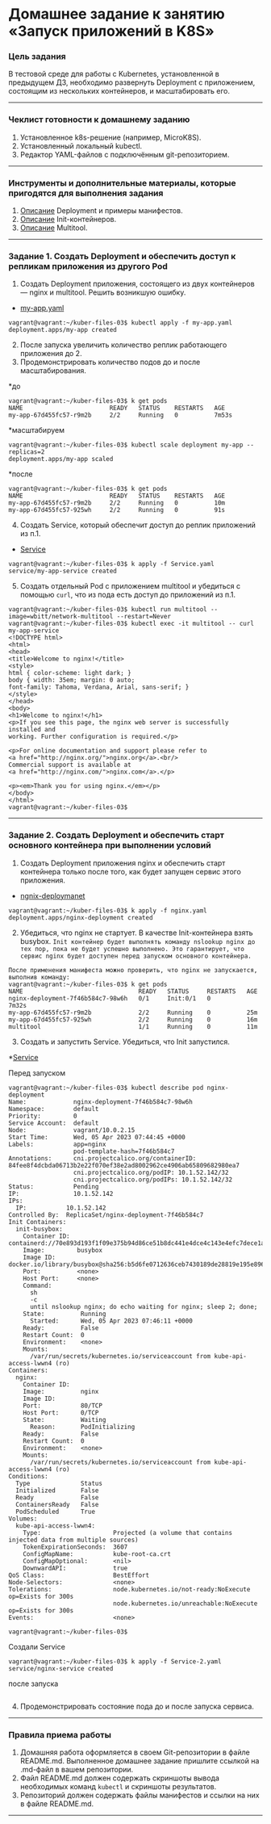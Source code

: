# Домашнее задание к занятию «Запуск приложений в K8S»

### Цель задания

В тестовой среде для работы с Kubernetes, установленной в предыдущем ДЗ, необходимо развернуть Deployment с приложением, состоящим из нескольких контейнеров, и масштабировать его.

------

### Чеклист готовности к домашнему заданию

1. Установленное k8s-решение (например, MicroK8S).
2. Установленный локальный kubectl.
3. Редактор YAML-файлов с подключённым git-репозиторием.

------

### Инструменты и дополнительные материалы, которые пригодятся для выполнения задания

1. [Описание](https://kubernetes.io/docs/concepts/workloads/controllers/deployment/) Deployment и примеры манифестов.
2. [Описание](https://kubernetes.io/docs/concepts/workloads/pods/init-containers/) Init-контейнеров.
3. [Описание](https://github.com/wbitt/Network-MultiTool) Multitool.

------

### Задание 1. Создать Deployment и обеспечить доступ к репликам приложения из другого Pod

1. Создать Deployment приложения, состоящего из двух контейнеров — nginx и multitool. Решить возникшую ошибку.

* [my-app.yaml](https://github.com/Destian1995/kuber-files-03/blob/main/my-app.yaml)
```
vagrant@vagrant:~/kuber-files-03$ kubectl apply -f my-app.yaml
deployment.apps/my-app created
```
2. После запуска увеличить количество реплик работающего приложения до 2.
3. Продемонстрировать количество подов до и после масштабирования.

*до
```
vagrant@vagrant:~/kuber-files-03$ k get pods
NAME                        READY   STATUS    RESTARTS   AGE
my-app-67d455fc57-r9m2b     2/2     Running   0          7m53s
```
*масштабируем
```
vagrant@vagrant:~/kuber-files-03$ kubectl scale deployment my-app --replicas=2
deployment.apps/my-app scaled

```
*после
```
vagrant@vagrant:~/kuber-files-03$ k get pods
NAME                        READY   STATUS    RESTARTS   AGE
my-app-67d455fc57-r9m2b     2/2     Running   0          10m
my-app-67d455fc57-925wh     2/2     Running   0          91s
```
4. Создать Service, который обеспечит доступ до реплик приложений из п.1.

* [Service](https://github.com/Destian1995/kuber-files-03/blob/main/Service.yaml)
```
vagrant@vagrant:~/kuber-files-03$ k apply -f Service.yaml
service/my-app-service created
```
5. Создать отдельный Pod с приложением multitool и убедиться с помощью `curl`, что из пода есть доступ до приложений из п.1.
```
vagrant@vagrant:~/kuber-files-03$ kubectl run multitool --image=wbitt/network-multitool --restart=Never
vagrant@vagrant:~/kuber-files-03$ kubectl exec -it multitool -- curl my-app-service
<!DOCTYPE html>
<html>
<head>
<title>Welcome to nginx!</title>
<style>
html { color-scheme: light dark; }
body { width: 35em; margin: 0 auto;
font-family: Tahoma, Verdana, Arial, sans-serif; }
</style>
</head>
<body>
<h1>Welcome to nginx!</h1>
<p>If you see this page, the nginx web server is successfully installed and
working. Further configuration is required.</p>

<p>For online documentation and support please refer to
<a href="http://nginx.org/">nginx.org</a>.<br/>
Commercial support is available at
<a href="http://nginx.com/">nginx.com</a>.</p>

<p><em>Thank you for using nginx.</em></p>
</body>
</html>
vagrant@vagrant:~/kuber-files-03$
```
------

### Задание 2. Создать Deployment и обеспечить старт основного контейнера при выполнении условий

1. Создать Deployment приложения nginx и обеспечить старт контейнера только после того, как будет запущен сервис этого приложения.

* [ngnix-deploymanet](https://github.com/Destian1995/kuber-files-03/blob/main/nginx.yaml)

```
vagrant@vagrant:~/kuber-files-03$ k apply -f nginx.yaml
deployment.apps/nginx-deployment created
```

2. Убедиться, что nginx не стартует. В качестве Init-контейнера взять busybox.
``
Init контейнер будет выполнять команду nslookup nginx до тех пор, пока не будет успешно выполнено. Это гарантирует, что сервис nginx будет доступен перед запуском основного контейнера.
``
```
После применения манифеста можно проверить, что nginx не запускается, выполнив команду:
vagrant@vagrant:~/kuber-files-03$ k get pods
NAME                                READY   STATUS     RESTARTS   AGE
nginx-deployment-7f46b584c7-98w6h   0/1     Init:0/1   0          7m32s
my-app-67d455fc57-r9m2b             2/2     Running    0          25m
my-app-67d455fc57-925wh             2/2     Running    0          16m
multitool                           1/1     Running    0          11m
```
3. Создать и запустить Service. Убедиться, что Init запустился.

*[Service](https://github.com/Destian1995/kuber-files-03/blob/main/Service-2.yaml)

Перед запуском 
```
vagrant@vagrant:~/kuber-files-03$ kubectl describe pod nginx-deployment
Name:             nginx-deployment-7f46b584c7-98w6h
Namespace:        default
Priority:         0
Service Account:  default
Node:             vagrant/10.0.2.15
Start Time:       Wed, 05 Apr 2023 07:44:45 +0000
Labels:           app=nginx
                  pod-template-hash=7f46b584c7
Annotations:      cni.projectcalico.org/containerID: 84fee8f4dcbda06713b2e22f070ef38e2ad8002962ce4906ab65809682980ea7
                  cni.projectcalico.org/podIP: 10.1.52.142/32
                  cni.projectcalico.org/podIPs: 10.1.52.142/32
Status:           Pending
IP:               10.1.52.142
IPs:
  IP:           10.1.52.142
Controlled By:  ReplicaSet/nginx-deployment-7f46b584c7
Init Containers:
  init-busybox:
    Container ID:  containerd://70e893d193f1f09e375b94d86ce51b8dc441e4dce4c143e4efc7dece1aba3009
    Image:         busybox
    Image ID:      docker.io/library/busybox@sha256:b5d6fe0712636ceb7430189de28819e195e8966372edfc2d9409d79402a0dc16
    Port:          <none>
    Host Port:     <none>
    Command:
      sh
      -c
      until nslookup nginx; do echo waiting for nginx; sleep 2; done;
    State:          Running
      Started:      Wed, 05 Apr 2023 07:46:11 +0000
    Ready:          False
    Restart Count:  0
    Environment:    <none>
    Mounts:
      /var/run/secrets/kubernetes.io/serviceaccount from kube-api-access-lwwn4 (ro)
Containers:
  nginx:
    Container ID:
    Image:          nginx
    Image ID:
    Port:           80/TCP
    Host Port:      0/TCP
    State:          Waiting
      Reason:       PodInitializing
    Ready:          False
    Restart Count:  0
    Environment:    <none>
    Mounts:
      /var/run/secrets/kubernetes.io/serviceaccount from kube-api-access-lwwn4 (ro)
Conditions:
  Type              Status
  Initialized       False
  Ready             False
  ContainersReady   False
  PodScheduled      True
Volumes:
  kube-api-access-lwwn4:
    Type:                    Projected (a volume that contains injected data from multiple sources)
    TokenExpirationSeconds:  3607
    ConfigMapName:           kube-root-ca.crt
    ConfigMapOptional:       <nil>
    DownwardAPI:             true
QoS Class:                   BestEffort
Node-Selectors:              <none>
Tolerations:                 node.kubernetes.io/not-ready:NoExecute op=Exists for 300s
                             node.kubernetes.io/unreachable:NoExecute op=Exists for 300s
Events:                      <none>

vagrant@vagrant:~/kuber-files-03$
```
Создали Service
```
vagrant@vagrant:~/kuber-files-03$ k apply -f Service-2.yaml
service/nginx-service created
```
после запуска
```

```
4. Продемонстрировать состояние пода до и после запуска сервиса.

------

### Правила приема работы

1. Домашняя работа оформляется в своем Git-репозитории в файле README.md. Выполненное домашнее задание пришлите ссылкой на .md-файл в вашем репозитории.
2. Файл README.md должен содержать скриншоты вывода необходимых команд `kubectl` и скриншоты результатов.
3. Репозиторий должен содержать файлы манифестов и ссылки на них в файле README.md.

------
